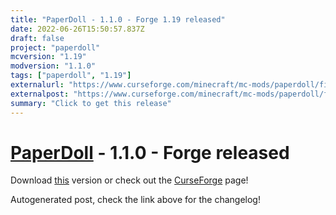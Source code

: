 ```yaml
---
title: "PaperDoll - 1.1.0 - Forge 1.19 released"
date: 2022-06-26T15:50:57.837Z
draft: false
project: "paperdoll"
mcversion: "1.19"
modversion: "1.1.0"
tags: ["paperdoll", "1.19"]
externalurl: "https://www.curseforge.com/minecraft/mc-mods/paperdoll/files/3848844"
externalpost: "https://www.curseforge.com/minecraft/mc-mods/paperdoll/files/3848844"
summary: "Click to get this release"
---
```

# [PaperDoll](/project/paperdoll) - 1.1.0 - Forge released
Download [this](https://www.curseforge.com/minecraft/mc-mods/paperdoll/files/3848844) version or check out the [CurseForge](https://www.curseforge.com/minecraft/mc-mods/paperdoll) page!

Autogenerated post, check the link above for the changelog!
